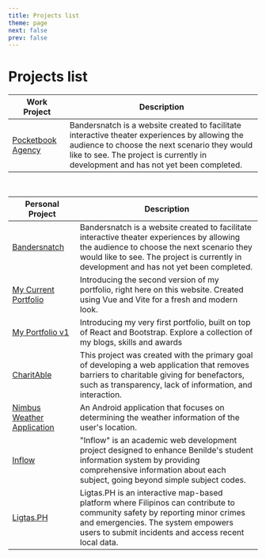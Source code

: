 ```yaml
---
title: Projects list
theme: page
next: false
prev: false
---
```


# Projects list

| Work Project                                            | Description | 
|-------------------------------------------------------------| --- |
| [Pocketbook Agency](https://www.pocketbookagency.com/) | Bandersnatch is a website created to facilitate interactive theater experiences by allowing the audience to choose the next scenario they would like to see. The project is currently in development and has not yet been completed.|

<br />

| Personal Project                                            | Description | 
|-------------------------------------------------------------| --- |
| [Bandersnatch](/projects/bandersnatch) | Bandersnatch is a website created to facilitate interactive theater experiences by allowing the audience to choose the next scenario they would like to see. The project is currently in development and has not yet been completed.|
| [My Current Portfolio](https://simonpangan.netlify.app/)    | Introducing the second version of my portfolio, right here on this website. Created using Vue and Vite for a fresh and modern look.|
| [My Portfolio v1](https://simonpangan.github.io/portfolio/) | Introducing my very first portfolio, built on top of React and Bootstrap. Explore a collection of my blogs, skills and awards|
| [CharitAble](/projects/CharitAble)                          | This project was created with the primary goal of developing a web application that removes barriers to charitable giving for benefactors, such as transparency, lack of information, and interaction. |
| [Nimbus Weather Application](/projects/nimbus-weather)      | An Android application that focuses on determining the weather information of the user's location. |
| [Inflow](/projects/inflow)                                  | "Inflow" is an academic web development project designed to enhance Benilde's student information system by providing comprehensive information about each subject, going beyond simple subject codes. |
| [Ligtas.PH](/projects/ligtas-ph)                            | Ligtas.PH is an interactive map-based platform where Filipinos can contribute to community safety by reporting minor crimes and emergencies. The system empowers users to submit incidents and access recent local data.|